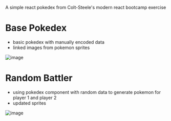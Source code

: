 A simple react pokedex from Colt-Steele's modern react bootcamp exercise 

# Base Pokedex 
- basic pokedex with manually encoded data
- linked images from pokemon sprites

![image](https://user-images.githubusercontent.com/70811340/122329908-cc86d600-cf64-11eb-89c8-b4e7be392a34.png)

# Random Battler 
- using pokedex component with random data to generate pokemon for player 1 and player 2
- updated sprites

![image](https://user-images.githubusercontent.com/70811340/122346780-eda6f100-cf7b-11eb-962d-5312444454cb.png)

